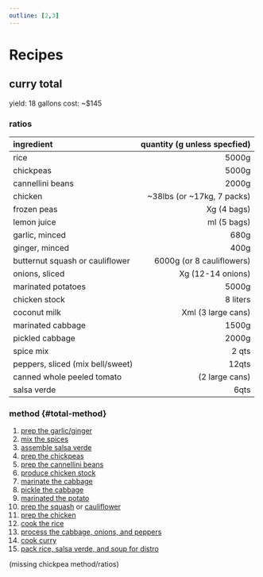 ```yaml
---
outline: [2,3]
---
```


# Recipes

## curry total
yield: 18 gallons
cost: ~$145

### ratios
| ingredient                       | quantity (g unless specfied) |
|:---------------------------------|-----------------------------:|
| rice                             |                        5000g |
| chickpeas                        |                        5000g |
| cannellini beans                 |                        2000g |
| chicken                          | \~38lbs (or \~17kg, 7 packs) |
| frozen peas                      |                  Xg (4 bags) |
| lemon juice                      |                  ml (5 bags) |
| garlic, minced                   |                         680g |
| ginger, minced                   |                         400g |
| butternut squash or cauliflower  |    6000g (or 8 cauliflowers) |
| onions, sliced                   |            Xg (12-14 onions) |
| marinated potatoes               |                        5000g |
| chicken stock                    |                     8 liters |
| coconut milk                     |           Xml (3 large cans) |
| marinated cabbage                |                        1500g |
| pickled cabbage                  |                        2000g |
| spice mix                        |                        2 qts |
| peppers, sliced (mix bell/sweet) |                        12qts |
| canned whole peeled tomato       |               (2 large cans) |
| salsa verde                      |                         6qts |

### method {#total-method}
1. [prep the garlic/ginger](#garlic-ginger-method)
1. [mix the spices](#spice-mix-method)
1. [assemble salsa verde](#salsa-verde-method)
1. [prep the chickpeas](#chickpeas-method)
1. [prep the cannellini beans](#cannellini-beans-method)
1. [produce chicken stock](#chicken-stock-method)
1. [marinate the cabbage](#marinated-cabbage-method)
1. [pickle the cabbage](#pickled-cabbage-method)
1. [marinated the potato](#potato-method)
1. [prep the squash](#squash-method) or [cauliflower](#cauliflower-method)
1. [prep the chicken](#chicken-method)
1. [cook the rice](#rice-method)
1. [process the cabbage, onions, and peppers](#veggies-method)
1. [cook curry](#curry-method)
1. [pack rice, salsa verde, and soup for distro](#pack-method)

<!--@include: ./garlic-ginger.md-->
<!--@include: ./spice-mix.md-->
<!--@include: ./salsa-verde.md-->
(missing chickpea method/ratios)
<!--@include: ./cannellini-beans.md-->
<!--@include: ./chicken-stock.md-->
<!--@include: ./marinated-cabbage.md-->
<!--@include: ./pickled-cabbage.md-->
<!--@include: ./marinated-potato.md-->
<!--@include: ./rice.md-->
<!--@include: ./squash.md-->
<!--@include: ./cauliflower.md-->
<!--@include: ./chicken.md-->
<!--@include: ./veggies.md-->
<!--@include: ./bread-pudding.md-->
